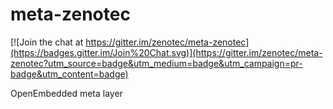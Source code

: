 meta-zenotec
============

[![Join the chat at https://gitter.im/zenotec/meta-zenotec](https://badges.gitter.im/Join%20Chat.svg)](https://gitter.im/zenotec/meta-zenotec?utm_source=badge&utm_medium=badge&utm_campaign=pr-badge&utm_content=badge)

OpenEmbedded meta layer
